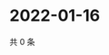 # 2022-01-16

共 0 条

<!-- BEGIN WEIBO -->
<!-- 最后更新时间 Sun Jan 16 2022 07:14:59 GMT+0800 (China Standard Time) -->

<!-- END WEIBO -->

